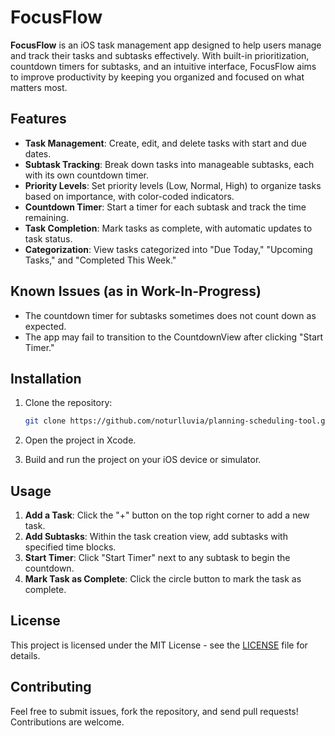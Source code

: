 
# FocusFlow

**FocusFlow** is an iOS task management app designed to help users manage and track their tasks and subtasks effectively. With built-in prioritization, countdown timers for subtasks, and an intuitive interface, FocusFlow aims to improve productivity by keeping you organized and focused on what matters most.

## Features

- **Task Management**: Create, edit, and delete tasks with start and due dates.
- **Subtask Tracking**: Break down tasks into manageable subtasks, each with its own countdown timer.
- **Priority Levels**: Set priority levels (Low, Normal, High) to organize tasks based on importance, with color-coded indicators.
- **Countdown Timer**: Start a timer for each subtask and track the time remaining.
- **Task Completion**: Mark tasks as complete, with automatic updates to task status.
- **Categorization**: View tasks categorized into "Due Today," "Upcoming Tasks," and "Completed This Week."

## Known Issues (as in Work-In-Progress)

- The countdown timer for subtasks sometimes does not count down as expected.
- The app may fail to transition to the CountdownView after clicking "Start Timer."

## Installation

1. Clone the repository:

    ```sh
    git clone https://github.com/noturlluvia/planning-scheduling-tool.git
    ```

2. Open the project in Xcode.
3. Build and run the project on your iOS device or simulator.

## Usage

1. **Add a Task**: Click the "+" button on the top right corner to add a new task.
2. **Add Subtasks**: Within the task creation view, add subtasks with specified time blocks.
3. **Start Timer**: Click "Start Timer" next to any subtask to begin the countdown.
4. **Mark Task as Complete**: Click the circle button to mark the task as complete.

## License

This project is licensed under the MIT License - see the [LICENSE](LICENSE) file for details.

## Contributing

Feel free to submit issues, fork the repository, and send pull requests! Contributions are welcome.
